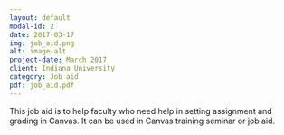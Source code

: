 ```yaml
---
layout: default
modal-id: 2
date: 2017-03-17
img: job_aid.png
alt: image-alt
project-date: March 2017
client: Indiana University
category: Job aid
pdf: job_aid.pdf
---
```

This job aid is to help faculty who need help in setting assignment and grading in Canvas. It can be used in Canvas training seminar or job aid.

